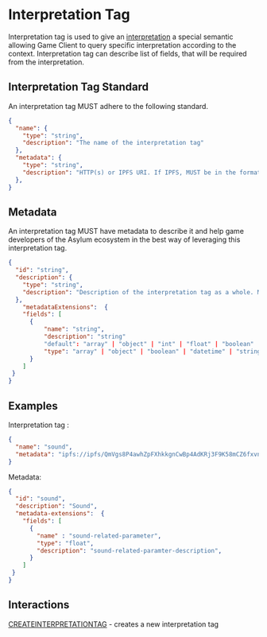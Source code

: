 # Interpretation Tag

Interpretation tag is used to give an [interpretation](interpretation.md) a special semantic allowing Game Client to query specific interpretation according to the context. Interpretation tag can describe list of fields, that will be required from the interpretation.

## Interpretation Tag Standard

An interpretation tag MUST adhere to the following standard.

```json
{
  "name": {
    "type": "string",
    "description": "The name of the interpretation tag"
  },
  "metadata": {
    "type": "string",
    "description": "HTTP(s) or IPFS URI. If IPFS, MUST be in the format of ipfs://ipfs/HASH"
  },
}
```

## Metadata

An interpretation tag MUST have metadata to describe it and help game developers of the Asylum ecosystem in the best way of leveraging this interpretation tag.

```json
{
  "id": "string",
  "description": {
    "type": "string",
    "description": "Description of the interpretation tag as a whole. Markdown is supported."
  },
	"metadataExtensions":  {
    "fields": [ 
      {
          "name": "string",
          "description": "string"
          "default": "array" | "object" | "int" | "float" | "boolean" | "datetime" | "string",
          "type": "array" | "object" | "boolean" | "datetime" | "string" | "number"
      }
    ]
 }
}
```

## Examples

Interpretation tag :
```json
{
  "name": "sound",
  "metadata": "ipfs://ipfs/QmVgs8P4awhZpFXhkkgnCwBp4AdKRj3F9K58mCZ6fxvn3j"
}
```

Metadata:

```json
{
  "id": "sound",
  "description": "Sound",
  "metadata-extensions":  {
    "fields": [ 
      {
        "name" : "sound-related-parameter",
        "type": "float",
        "description": "sound-related-paramter-description",
      }
    ]
 }
}
```

## Interactions

[CREATEINTERPRETATIONTAG](../interactions/createinterpretationtag.md) - creates a new interpretation tag
